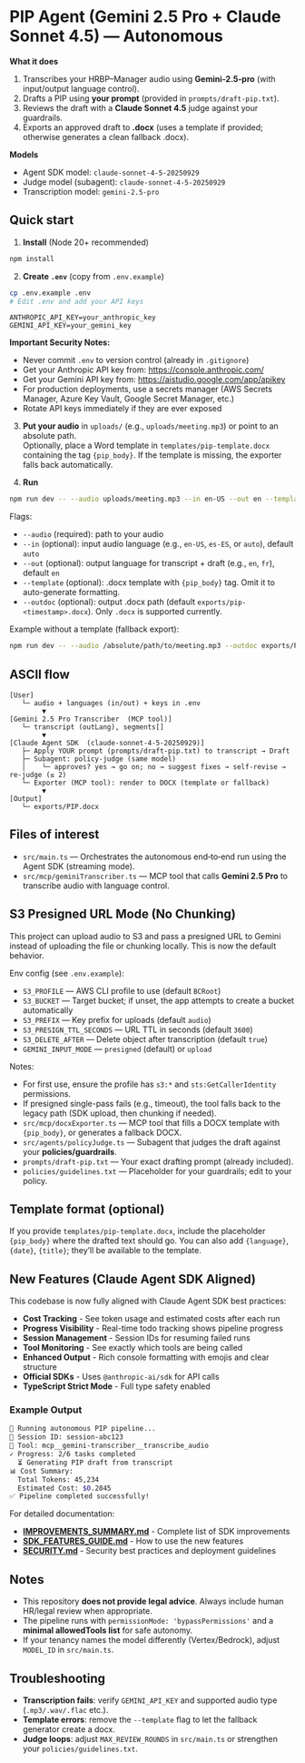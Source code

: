 # PIP Agent (Gemini 2.5 Pro + Claude Sonnet 4.5) — Autonomous

**What it does**
1) Transcribes your HRBP–Manager audio using **Gemini‑2.5‑pro** (with input/output language control).  
2) Drafts a PIP using **your prompt** (provided in `prompts/draft-pip.txt`).  
3) Reviews the draft with a **Claude Sonnet 4.5** judge against your guardrails.  
4) Exports an approved draft to **.docx** (uses a template if provided; otherwise generates a clean fallback .docx).

**Models**
- Agent SDK model: `claude-sonnet-4-5-20250929`
- Judge model (subagent): `claude-sonnet-4-5-20250929`
- Transcription model: `gemini-2.5-pro`

## Quick start

1) **Install** (Node 20+ recommended)
```bash
npm install
```

2) **Create `.env`** (copy from `.env.example`)
```bash
cp .env.example .env
# Edit .env and add your API keys
```

```
ANTHROPIC_API_KEY=your_anthropic_key
GEMINI_API_KEY=your_gemini_key
```

**Important Security Notes:**
- Never commit `.env` to version control (already in `.gitignore`)
- Get your Anthropic API key from: https://console.anthropic.com/
- Get your Gemini API key from: https://aistudio.google.com/app/apikey
- For production deployments, use a secrets manager (AWS Secrets Manager, Azure Key Vault, Google Secret Manager, etc.)
- Rotate API keys immediately if they are ever exposed

3) **Put your audio** in `uploads/` (e.g., `uploads/meeting.mp3`) or point to an absolute path.  
   Optionally, place a Word template in `templates/pip-template.docx` containing the tag `{pip_body}`. If the template is missing, the exporter falls back automatically.

4) **Run**
```bash
npm run dev -- --audio uploads/meeting.mp3 --in en-US --out en --template templates/pip-template.docx --outdoc exports/PIP.docx
```
Flags:
- `--audio` (required): path to your audio
- `--in` (optional): input audio language (e.g., `en-US`, `es-ES`, or `auto`), default `auto`
- `--out` (optional): output language for transcript + draft (e.g., `en`, `fr`), default `en`
- `--template` (optional): .docx template with `{pip_body}` tag. Omit it to auto-generate formatting.
- `--outdoc` (optional): output .docx path (default `exports/pip-<timestamp>.docx`). Only `.docx` is supported currently.

Example without a template (fallback export):

```bash
npm run dev -- --audio /absolute/path/to/meeting.mp3 --outdoc exports/PIP.docx
```

## ASCII flow

```
[User]
   └─ audio + languages (in/out) + keys in .env
        ▼
[Gemini 2.5 Pro Transcriber  (MCP tool)]
   └─ transcript (outLang), segments[]
        ▼
[Claude Agent SDK  (claude-sonnet-4-5-20250929)]
   ├─ Apply YOUR prompt (prompts/draft-pip.txt) to transcript → Draft
   ├─ Subagent: policy-judge (same model)
   │    └─ approves? yes → go on; no → suggest fixes → self-revise → re-judge (≤ 2)
   └─ Exporter (MCP tool): render to DOCX (template or fallback)
        ▼
[Output]
   └─ exports/PIP.docx
```

## Files of interest

- `src/main.ts` — Orchestrates the autonomous end‑to‑end run using the Agent SDK (streaming mode).  
- `src/mcp/geminiTranscriber.ts` — MCP tool that calls **Gemini 2.5 Pro** to transcribe audio with language control.  

## S3 Presigned URL Mode (No Chunking)

This project can upload audio to S3 and pass a presigned URL to Gemini instead of uploading the file or chunking locally. This is now the default behavior.

Env config (see `.env.example`):

- `S3_PROFILE` — AWS CLI profile to use (default `BCRoot`)
- `S3_BUCKET` — Target bucket; if unset, the app attempts to create a bucket automatically
- `S3_PREFIX` — Key prefix for uploads (default `audio`)
- `S3_PRESIGN_TTL_SECONDS` — URL TTL in seconds (default `3600`)
- `S3_DELETE_AFTER` — Delete object after transcription (default `true`)
- `GEMINI_INPUT_MODE` — `presigned` (default) or `upload`

Notes:

- For first use, ensure the profile has `s3:*` and `sts:GetCallerIdentity` permissions.
- If presigned single-pass fails (e.g., timeout), the tool falls back to the legacy path (SDK upload, then chunking if needed).
- `src/mcp/docxExporter.ts` — MCP tool that fills a DOCX template with `{pip_body}`, or generates a fallback DOCX.  
- `src/agents/policyJudge.ts` — Subagent that judges the draft against your **policies/guardrails**.  
- `prompts/draft-pip.txt` — Your exact drafting prompt (already included).  
- `policies/guidelines.txt` — Placeholder for your guardrails; edit to your policy.  

## Template format (optional)

If you provide `templates/pip-template.docx`, include the placeholder `{pip_body}` where the drafted text should go.
You can also add `{language}`, `{date}`, `{title}`; they’ll be available to the template.

## New Features (Claude Agent SDK Aligned)

This codebase is now fully aligned with Claude Agent SDK best practices:

- **Cost Tracking** - See token usage and estimated costs after each run
- **Progress Visibility** - Real-time todo tracking shows pipeline progress
- **Session Management** - Session IDs for resuming failed runs
- **Tool Monitoring** - See exactly which tools are being called
- **Enhanced Output** - Rich console formatting with emojis and clear structure
- **Official SDKs** - Uses `@anthropic-ai/sdk` for API calls
- **TypeScript Strict Mode** - Full type safety enabled

### Example Output
```bash
🚀 Running autonomous PIP pipeline...
📝 Session ID: session-abc123
🔧 Tool: mcp__gemini-transcriber__transcribe_audio
✓ Progress: 2/6 tasks completed
  ⏳ Generating PIP draft from transcript
📊 Cost Summary:
  Total Tokens: 45,234
  Estimated Cost: $0.2845
✅ Pipeline completed successfully!
```

For detailed documentation:
- **[IMPROVEMENTS_SUMMARY.md](./IMPROVEMENTS_SUMMARY.md)** - Complete list of SDK improvements
- **[SDK_FEATURES_GUIDE.md](./SDK_FEATURES_GUIDE.md)** - How to use the new features
- **[SECURITY.md](./SECURITY.md)** - Security best practices and deployment guidelines

## Notes

- This repository **does not provide legal advice**. Always include human HR/legal review when appropriate.
- The pipeline runs with `permissionMode: 'bypassPermissions'` and a **minimal allowedTools list** for safe autonomy.
- If your tenancy names the model differently (Vertex/Bedrock), adjust `MODEL_ID` in `src/main.ts`.

## Troubleshooting

- **Transcription fails**: verify `GEMINI_API_KEY` and supported audio type (`.mp3/.wav/.flac` etc.).  
- **Template errors**: remove the `--template` flag to let the fallback generator create a docx.  
- **Judge loops**: adjust `MAX_REVIEW_ROUNDS` in `src/main.ts` or strengthen your `policies/guidelines.txt`.  

